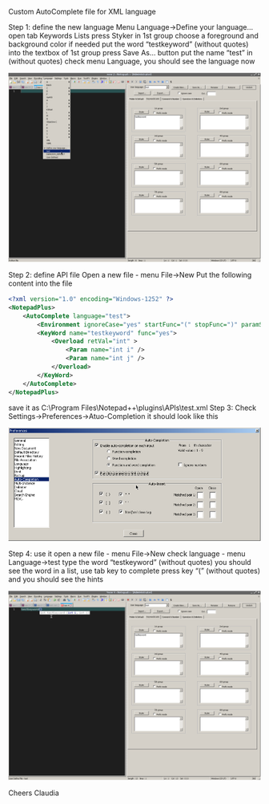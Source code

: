 Custom AutoComplete file for XML language



Step 1: define the new language
Menu Language->Define your language…
open tab Keywords Lists
press Styker in 1st group
choose a foreground and background color if needed
put the word “testkeyword” (without quotes) into the textbox of 1st group
press Save As… button
put the name “test” in (without quotes)
check menu Language, you should see the language now


<img src="rgTO5bW.png" alt="Syntax Highlight"/>


Step 2: define API file
Open a new file - menu File->New
Put the following content into the file

```XML
<?xml version="1.0" encoding="Windows-1252" ?>
<NotepadPlus>
    <AutoComplete language="test">
        <Environment ignoreCase="yes" startFunc="(" stopFunc=")" paramSeparator="," terminal=";" />
        <KeyWord name="testkeyword" func="yes">
            <Overload retVal="int" >
                <Param name="int i" />
                <Param name="int j" />
            </Overload>
        </KeyWord>
    </AutoComplete>
</NotepadPlus>
```

save it as C:\Program Files\Notepad++\plugins\APIs\test.xml
Step 3: Check Settings->Preferences->Atuo-Completion it should look like this


<img src="gZBUFff.png" alt="Syntax Highlight"/>


Step 4: use it
open a new file - menu File->New
check language - menu Language->test
type the word “testkeyword” (without quotes)
you should see the word in a list, use tab key to complete
press key “(” (without quotes) and you should see the hints


<img src="kGmts1H.png" alt="Syntax Highlight"/>

Cheers
Claudia
